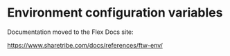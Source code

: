 # Environment configuration variables

Documentation moved to the Flex Docs site:

https://www.sharetribe.com/docs/references/ftw-env/
